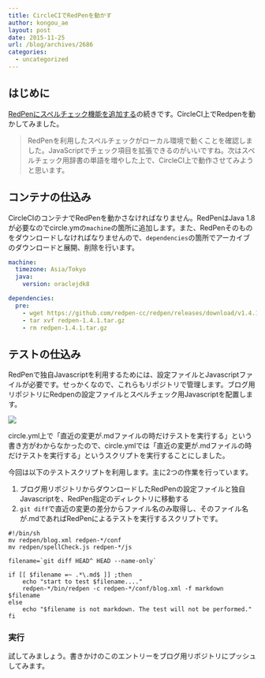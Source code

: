 ```yaml
---
title: CircleCIでRedPenを動かす
author: kongou_ae
layout: post
date: 2015-11-25
url: /blog/archives/2686
categories:
  - uncategorized
---
```


## はじめに

[RedPenにスペルチェック機能を追加する](http://aimless.jp/blog/archives/2685/)の続きです。CircleCI上でRedpenを動かしてみました。
> RedPenを利用したスペルチェックがローカル環境で動くことを確認しました。JavaScriptでチェック項目を拡張できるのがいいですね。次はスペルチェック用辞書の単語を増やした上で、CircleCI上で動作させてみようと思います。

## コンテナの仕込み

CircleCIのコンテナでRedPenを動かさなければなりません。RedPenはJava 1.8が必要なのでcircle.ymの`machine`の箇所に追加します。また、RedPenそのものをダウンロードしなければなりませんので、`dependencies`の箇所でアーカイブのダウンロードと展開、削除を行います。

```circle.yml
machine:
  timezone: Asia/Tokyo
  java:
    version: oraclejdk8

dependencies:
  pre:
    - wget https://github.com/redpen-cc/redpen/releases/download/v1.4.1/redpen-1.4.1.tar.gz
    - tar xvf redpen-1.4.1.tar.gz
    - rm redpen-1.4.1.tar.gz
```

## テストの仕込み

RedPenで独自Javascriptを利用するためには、設定ファイルとJavascriptファイルが必要です。せっかくなので、これらもリポジトリで管理します。ブログ用リポジトリにRedpenの設定ファイルとスペルチェック用Javascriptを配置します。

![](http://aimless.jp/blog/images/20151125-01.png)

circle.yml上で「直近の変更が.mdファイルの時だけテストを実行する」という書き方がわからなかったので、circle.ymlでは「直近の変更が.mdファイルの時だけテストを実行する」というスクリプトを実行することにしました。

今回は以下のテストスクリプトを利用します。主に2つの作業を行っています。

1. ブログ用リポジトリからダウンロードしたRedPenの設定ファイルと独自Javascriptを、RedPen指定のディレクトリに移動する
2. `git diff`で直近の変更の差分からファイル名のみ取得し、そのファイル名が.mdであればRedPenによるテストを実行するスクリプトです。

```
#!/bin/sh
mv redpen/blog.xml redpen-*/conf
mv redpen/spellCheck.js redpen-*/js

filename=`git diff HEAD^ HEAD --name-only`

if [[ $filename =~ .*\.md$ ]] ;then
    echo "start to test $filename...."
    redpen-*/bin/redpen -c redpen-*/conf/blog.xml -f markdown $filename
else
    echo "$filename is not markdown. The test will not be performed."
fi
```

### 実行

試してみましょう。書きかけのこのエントリーをブログ用リポジトリにプッシュしてみます。
